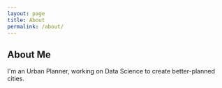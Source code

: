 ```yaml
---
layout: page
title: About
permalink: /about/
---
```


## About Me

I'm an Urban Planner, working on Data Science to create better-planned cities.
